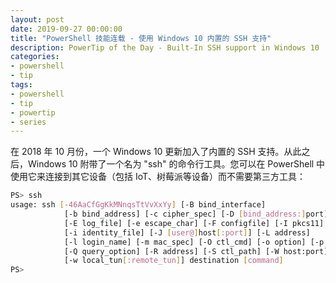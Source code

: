 ```yaml
---
layout: post
date: 2019-09-27 00:00:00
title: "PowerShell 技能连载 - 使用 Windows 10 内置的 SSH 支持"
description: PowerTip of the Day - Built-In SSH support in Windows 10
categories:
- powershell
- tip
tags:
- powershell
- tip
- powertip
- series
---
```

在 2018 年 10 月份，一个 Windows 10 更新加入了内置的 SSH 支持。从此之后，Windows 10 附带了一个名为 "ssh" 的命令行工具。您可以在 PowerShell 中使用它来连接到其它设备（包括 IoT、树莓派等设备）而不需要第三方工具：

```bash
PS> ssh
usage: ssh [-46AaCfGgKkMNnqsTtVvXxYy] [-B bind_interface]
            [-b bind_address] [-c cipher_spec] [-D [bind_address:]port]
            [-E log_file] [-e escape_char] [-F configfile] [-I pkcs11]
            [-i identity_file] [-J [user@]host[:port]] [-L address]
            [-l login_name] [-m mac_spec] [-O ctl_cmd] [-o option] [-p port]
            [-Q query_option] [-R address] [-S ctl_path] [-W host:port]
            [-w local_tun[:remote_tun]] destination [command]
PS>
```

<!--本文国际来源：[Built-In SSH support in Windows 10](https://community.idera.com/database-tools/powershell/powertips/b/tips/posts/built-in-ssh-support-in-windows-10)-->

